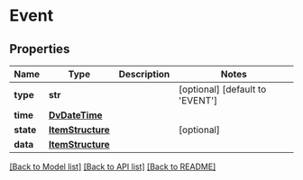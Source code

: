 # Event

## Properties
Name | Type | Description | Notes
------------ | ------------- | ------------- | -------------
**type** | **str** |  | [optional] [default to 'EVENT']
**time** | [**DvDateTime**](DvDateTime.md) |  | 
**state** | [**ItemStructure**](ItemStructure.md) |  | [optional] 
**data** | [**ItemStructure**](ItemStructure.md) |  | 

[[Back to Model list]](../README.md#documentation-for-models) [[Back to API list]](../README.md#documentation-for-api-endpoints) [[Back to README]](../README.md)

